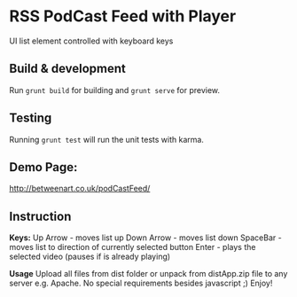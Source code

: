 # RSS PodCast Feed with Player

UI list element controlled with keyboard keys

## Build & development
Run `grunt build` for building and `grunt serve` for preview.

## Testing
Running `grunt test` will run the unit tests with karma.

## Demo Page:
http://betweenart.co.uk/podCastFeed/

## Instruction
**Keys:**
Up Arrow - moves list up
Down Arrow - moves list down
SpaceBar - moves list to direction of currently selected button
Enter - plays the selected video (pauses if is already playing)

**Usage**
Upload all files from dist folder or unpack from distApp.zip file to any server e.g. Apache.
No special requirements besides javascript ;)
Enjoy!
